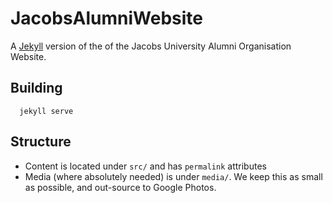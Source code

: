 # JacobsAlumniWebsite
A [Jekyll](https://jekyllrb.com) version of the of the Jacobs University Alumni Organisation Website.  

## Building
```
  jekyll serve
```

## Structure

- Content is located under `src/` and has `permalink` attributes
- Media (where absolutely needed) is under `media/`. We keep this as small as possible, and out-source to Google Photos. 